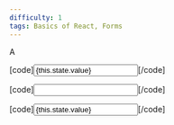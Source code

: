 ```yaml
---
difficulty: 1
tags: Basics of React, Forms
---
```


A


[code]<input type="text" value={this.state.value} onSubmit={this.handleSubmit} />[/code]


[code]<input type="text" ref={this.input} />[/code]


[code]<input type="text" value={this.state.value} />[/code]

